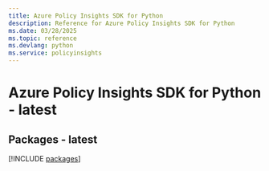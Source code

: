 ```yaml
---
title: Azure Policy Insights SDK for Python
description: Reference for Azure Policy Insights SDK for Python
ms.date: 03/28/2025
ms.topic: reference
ms.devlang: python
ms.service: policyinsights
---
```

# Azure Policy Insights SDK for Python - latest
## Packages - latest
[!INCLUDE [packages](policy-insights-index.md)]
